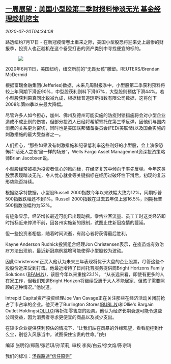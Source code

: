 <!--1595220823000-->
[一周展望：美国小型股第二季财报料惨淡无光 基金经理趁机挖宝](https://cn.reuters.com/article/weekahead-us-stocks-res-0720-idCNKCS24L0CE)
------

<div><i>2020-07-20T04:34:08</i></div><div class="StandardArticleBody_body"><p>路透纽约7月17日 - 在新冠疫情卷土重来之际，美国小型股恐将迎来史上最惨的财报季，投资人也正趁机在这个备受打击的资产类别中寻找便宜的标的。 </p><div class="PrimaryAsset_container"><div class="Image_container" tabindex="-1"><figure class="Image_zoom" style="padding-bottom:"><div class="LazyImage_container LazyImage_dark" style="background-image:none"><img src="//s3.reutersmedia.net/resources/r/?m=02&amp;d=20200720&amp;t=2&amp;i=1526361232&amp;r=LYNXNPEG6J066&amp;w=600" aria-label="2020年6月11日，美国纽约，纽交所前的“无畏女孩”雕塑。REUTERS/Brendan McDermid"/><div class="LazyImage_image LazyImage_fallback" style="background-image:url(//s3.reutersmedia.net/resources/r/?m=02&amp;d=20200720&amp;t=2&amp;i=1526361232&amp;r=LYNXNPEG6J066&amp;w=600);background-position:center center;background-color:inherit"></div></div><div class="Image_expand-button" aria-label="Expand Image Slideshow" role="button" tabindex="0"></div></figure><figcaption><div class="Image_caption"><span>2020年6月11日，美国纽约，纽交所前的“无畏女孩”雕塑。REUTERS/Brendan McDermid</span></div></figcaption></div></div><p>根据富瑞金融集团(Jefferies)数据，未来几周财报季中，小型股第二季获利预料将较上年同期下滑近90%，中型股获利则料下滑67%，大型股则预估下滑44%。若小型股获利果真同比锐减九成，根据标普道琼斯指数有限公司数据，这将创下2008年第四季以来最大降幅。 </p><p>尽管许多人如今担心，加州、佛州及德州可能实施的防疫封锁措施将会对小型企业造成不成比例的伤害，但部分投资人已经将希望寄托在第三季反弹，因他们与国内消费的关系更为密切，同时也是美国联邦储备委员会(FED/美联储)以及国会实施的刺激措施的最大受益者之一。 </p><p>人们担心，“那些如果没有刺激措施和纪录低利率这些利好的小型股，会上演像恐怖片‘活死人之夜’里一样的场景”，Wells Fargo Asset Management资深投资策略师Brian Jacobsen说。 </p><p>小型股经常被视为投资者信心的风向标，在经济复苏中倾向于率先反弹。今年这类股票表现暗淡无光，令人忧心就业等关键指标在经历过破坏性下滑后，初现的复苏形势能否持续。 </p><p>根据路孚特数据，小型股Russell 2000指数今年以来跌幅大致为12%，同期标普500指数跌幅还不到1%。Russell 2000指数在过去五年仅上涨16.5%，同期标普500指数涨幅约为52%。 </p><p>有迹象显示，经济增长最近可能已出现动摇。零售业客流量、员工工时这类经济即时指标近来停滞不前，因各州实施新的限制，试图止住新冠疫情的蔓延。 </p><p>但一些投资者相信，随着时间流逝，有耐心者将获得最后胜利。 </p><p>Kayne Anderson Rudnick投资组合经理Jon Christensen表示，在疫苗或有效治疗方法出现前，最近新冠病例跳增可能使得小型股较为波动。 </p><p>因此Christensen正买入他认为未来三年表现将优于大盘的企业股票，尽管这些个股股价近来受到打击。他最近增持了日间托育服务提供商Bright Horizons Family Solutions (<span id="symbol_BFAM.N_0"><a href="//www.reuters.com/companies/BFAM.N">BFAM.N</a></span>)，该股今年以来重挫23.1%。  “从长远来看，即使有更多的人在家工作，但我们知道Bright Horizon将继续受惠于大人不能居家、但孩子需要照顾的这种情况。”他说道。 </p><p>Intrepid Capital资产投资经理Joe Van Cavage正在关注那些在经济活动关闭前抢占了市占率的企业。他买进了Burlington Stores(<span id="symbol_BURL.N_1"><a href="//www.reuters.com/companies/BURL.N">BURL.N</a></span>)和Ollie's Bargain Outlet Holdings(<span id="symbol_OLLI.O_2"><a href="//www.reuters.com/companies/OLLI.O">OLLI.O</a></span>)等折扣零售店的股票。他认为经济长期衰退可能令这些公司受益，因为消费者寻求更便宜的商品以及减少支出。 </p><p>在较少企业提供获利预估的情况下，“让我们站在风暴的外缘观望，看看能挖到什么宝，别卷入风暴当中，试图保住宝贵的性命。”(完) </p><div class="Attribution_container"><div class="Attribution_attribution"><p class="Attribution_content">编译 张明钧/郑茵/张若琪/孙茉莉; 审校 李爽/白云/徐文焰/陈宗琦 </p></div></div><div class="StandardArticleBody_trustBadgeContainer"><span class="StandardArticleBody_trustBadgeTitle">我们的标准：</span><span class="trustBadgeUrl"><a href="https://www.thomsonreuters.cn/content/dam/openweb/documents/pdf/china/brochures/about-us-1.pdf">汤森路透“信任原则”</a></span></div></div>
